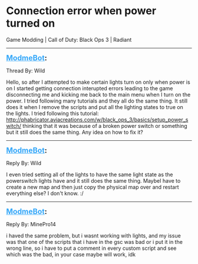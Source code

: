 # Connection error when power turned on
Game Modding | Call of Duty: Black Ops 3 | Radiant

---
<strong style="font-size: 1.4em;"><span style="text-decoration: underline;text-decoration-color: #34a7f9;"><span style="color:#34a7f9;">ModmeBot</span></span>:</strong>

<p>Thread By: Wild<br /><p style="text-align:left;">Hello, so after I attempted to make certain lights turn on only when power is on I started getting connection interupted errors leading to the game disconnecting me and kicking me back to the main menu when I turn on the power. I tried following many tutorials and they all do the same thing. It still does it when I remove the scripts and put all the lighting states to true on the lights. I tried following this tutorial: <a href="http://phabricator.aviacreations.com/w/black_ops_3/basics/setup_power_switch/">http://phabricator.aviacreations.com/w/black_ops_3/basics/setup_power_switch/</a> thinking that it was because of a broken power switch or something but it still does the same thing. Any idea on how to fix it?</p></p>

---
<strong style="font-size: 1.4em;"><span style="text-decoration: underline;text-decoration-color: #34a7f9;"><span style="color:#34a7f9;">ModmeBot</span></span>:</strong>

<p>Reply By: Wild<br /><p style="text-align:left;">I even tried setting all of the lights to have the same light state as the powerswitch lights have and it still does the same thing. MaybeI have to create a new map and then just copy the physical map over and restart everything else? I don&#39;t know. :/</p></p>

---
<strong style="font-size: 1.4em;"><span style="text-decoration: underline;text-decoration-color: #34a7f9;"><span style="color:#34a7f9;">ModmeBot</span></span>:</strong>

<p>Reply By: MinePro14<br /><p style="text-align:left;">i haved the same problem, but i wasnt working with lights, and my issue was that one of the scripts that i have in the gsc was bad or i put it in the wrong line, so i have to put a comment in every custom script and see which was the bad, in your case maybe will work, idk</p></p>
